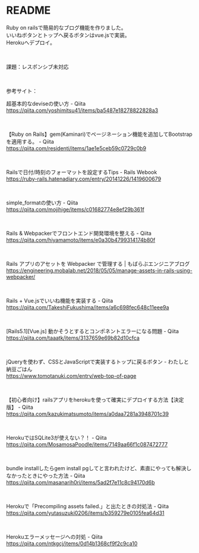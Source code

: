 # README

<p>Ruby on railsで簡易的なブログ機能を作りました。<br>いいねボタンとトップへ戻るボタンはvue.jsで実装。<br>Herokuへデプロイ。</p><br>
<p>課題：レスポンシブ未対応</p><br>
<p>参考サイト：</p>
<p>超基本的なdeviseの使い方 - Qiita<br>
<a href="https://qiita.com/yoshimitsu41/items/ba5487e18278822828a3">https://qiita.com/yoshimitsu41/items/ba5487e18278822828a3</a></p><br>
<p>【Ruby on Rails】gem(Kaminari)でページネーション機能を追加してBootstrapを適用する。 - Qiita<br>
<a href="https://qiita.com/residenti/items/1ae1e5ceb59c0729c0b9">https://qiita.com/residenti/items/1ae1e5ceb59c0729c0b9</a></p><br>
<p>Railsで日付/時刻のフォーマットを設定するTips - Rails Webook<br>
<a href="https://ruby-rails.hatenadiary.com/entry/20141226/1419600679">https://ruby-rails.hatenadiary.com/entry/20141226/1419600679</a></p><br>
<p>simple_formatの使い方 - Qiita<br>
<a href="https://qiita.com/mojihige/items/c01682774e8ef29b361f">https://qiita.com/mojihige/items/c01682774e8ef29b361f</a></p><br>
<p>Rails &amp; Webpackerでフロントエンド開発環境を整える - Qiita<br>
<a href="https://qiita.com/hiyamamoto/items/e0a30b4799314174b80f">https://qiita.com/hiyamamoto/items/e0a30b4799314174b80f</a></p><br>
<p>Rails アプリのアセットを Webpacker で管理する | もばらぶエンジニアブログ<br>
<a href="https://engineering.mobalab.net/2018/05/05/manage-assets-in-rails-using-webpacker/">https://engineering.mobalab.net/2018/05/05/manage-assets-in-rails-using-webpacker/</a></p><br>
<p>Rails + Vue.jsでいいね機能を実装する - Qiita<br>
<a href="https://qiita.com/TakeshiFukushima/items/a6c698fec648c11eee9a">https://qiita.com/TakeshiFukushima/items/a6c698fec648c11eee9a</a></p><br>
<p>[Rails5.1][Vue.js] 動かそうとするとコンポネントエラーになる問題 - Qiita<br>
<a href="https://qiita.com/taaatk/items/3137659e69b82d10cfca">https://qiita.com/taaatk/items/3137659e69b82d10cfca</a></p><br>
<p>jQueryを使わず、CSSとJavaScriptで実装するトップに戻るボタン - わたしと納豆ごはん<br>
<a href="https://www.tomotanuki.com/entry/web-top-of-page">https://www.tomotanuki.com/entry/web-top-of-page</a></p><br>
<p>【初心者向け】railsアプリをherokuを使って確実にデプロイする方法【決定版】 - Qiita<br>
<a href="https://qiita.com/kazukimatsumoto/items/a0daa7281a3948701c39">https://qiita.com/kazukimatsumoto/items/a0daa7281a3948701c39</a></p><br>
<p>HerokuではSQLite3が使えない？！ - Qiita<br>
<a href="https://qiita.com/MosamosaPoodle/items/7149aa66f1c087472777">https://qiita.com/MosamosaPoodle/items/7149aa66f1c087472777</a></p><br>
<p>bundle installしたらgem install pgしてと言われたけど、素直にやっても解決しなかったときにやった方法 - Qiita<br>
<a href="https://qiita.com/masanarih0ri/items/5ad2f7e11c8c94170d6b">https://qiita.com/masanarih0ri/items/5ad2f7e11c8c94170d6b</a></p><br>
<p>Herokuで「Precompiling assets failed.」と出たときの対処法 - Qiita<br>
<a href="https://qiita.com/yutasuzuki0206/items/b359279e0105fea64d31">https://qiita.com/yutasuzuki0206/items/b359279e0105fea64d31</a></p><br>
<p>Herokuエラーメッセージへの対処 - Qiita<br>
<a href="https://qiita.com/ntkgcj/items/0d14b1368cf9f2c9ca10">https://qiita.com/ntkgcj/items/0d14b1368cf9f2c9ca10</a></p>